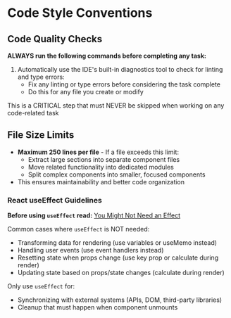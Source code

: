 # Code Style Conventions

## Code Quality Checks

**ALWAYS run the following commands before completing any task:**

1. Automatically use the IDE's built-in diagnostics tool to check for linting and type errors:
   - Fix any linting or type errors before considering the task complete
   - Do this for any file you create or modify

This is a CRITICAL step that must NEVER be skipped when working on any code-related task

## File Size Limits

- **Maximum 250 lines per file** - If a file exceeds this limit:
  - Extract large sections into separate component files
  - Move related functionality into dedicated modules
  - Split complex components into smaller, focused components
- This ensures maintainability and better code organization


### React useEffect Guidelines

**Before using `useEffect` read:** [You Might Not Need an Effect](https://react.dev/learn/you-might-not-need-an-effect)

Common cases where `useEffect` is NOT needed:
- Transforming data for rendering (use variables or useMemo instead)
- Handling user events (use event handlers instead)
- Resetting state when props change (use key prop or calculate during render)
- Updating state based on props/state changes (calculate during render)

Only use `useEffect` for:
- Synchronizing with external systems (APIs, DOM, third-party libraries)
- Cleanup that must happen when component unmounts